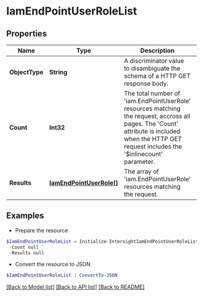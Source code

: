 # IamEndPointUserRoleList
## Properties

Name | Type | Description | Notes
------------ | ------------- | ------------- | -------------
**ObjectType** | **String** | A discriminator value to disambiguate the schema of a HTTP GET response body. | 
**Count** | **Int32** | The total number of &#39;iam.EndPointUserRole&#39; resources matching the request, accross all pages. The &#39;Count&#39; attribute is included when the HTTP GET request includes the &#39;$inlinecount&#39; parameter. | [optional] 
**Results** | [**IamEndPointUserRole[]**](IamEndPointUserRole.md) | The array of &#39;iam.EndPointUserRole&#39; resources matching the request. | [optional] 

## Examples

- Prepare the resource
```powershell
$IamEndPointUserRoleList = Initialize-IntersightIamEndPointUserRoleList  -ObjectType null `
 -Count null `
 -Results null
```

- Convert the resource to JSON
```powershell
$IamEndPointUserRoleList | ConvertTo-JSON
```

[[Back to Model list]](../README.md#documentation-for-models) [[Back to API list]](../README.md#documentation-for-api-endpoints) [[Back to README]](../README.md)

